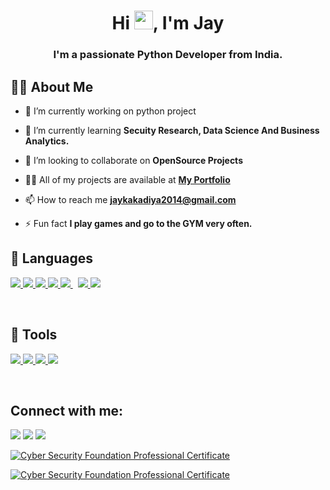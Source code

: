 <h1 align="center">Hi <img src="https://raw.githubusercontent.com/MartinHeinz/MartinHeinz/master/wave.gif" width="30px">, I'm Jay</h1>
<h3 align="center">I'm a passionate Python Developer from India.</h3>


## 🙋‍♂️ About Me

- 🔭 I’m currently working on python project

- 🌱 I’m currently learning **Secuity Research, Data Science And Business Analytics.**

- 👯 I’m looking to collaborate on **OpenSource Projects**

- 👨‍💻 All of my projects are available at **[My Portfolio](https://jaykakadiya18.github.io/)**

- 📫 How to reach me **jaykakadiya2014@gmail.com**

- ⚡ Fun fact **I play games and go to the GYM very often.**

## 🚀 Languages 

<p align="left"> 
    <a href="https://www.w3.org/html/" target="_blank"> <img src="https://img.icons8.com/color/48/000000/html-5.png"/> </a> 
    <a href="https://www.w3schools.com/css/" target="_blank"> <img src="https://img.icons8.com/color/48/000000/css3.png"/> </a> 
    <a href="https://getbootstrap.com" target="_blank"> <img src="https://img.icons8.com/color/48/000000/bootstrap.png"/> </a> 
    <a href="https://www.python.org" target="_blank"> <img src="https://img.icons8.com/color/48/000000/python.png"/> </a> 
    <a style="padding-right:8px;" href="https://www.mysql.com/" target="_blank"> <img src="https://img.icons8.com/fluent/50/000000/mysql-logo.png"/> </a>
    <a href="https://git-scm.com/" target="_blank"> <img src="https://img.icons8.com/color/48/000000/git.png"/> </a> 
    <a href="https://www.w3schools.com/cpp" target="_blank"> <img src="https://img.icons8.com/ios-filled/50/000000/c-plus-plus-logo.png"/> </a>
</p>
<br/>

## 🚀 Tools

<p align="left">
    <a href="https://www.jetbrains.com/pycharm/" target="_blank"> <img src="https://img.icons8.com/color/50/000000/pycharm.png"/> </a>
    <a href="https://www.sublimetext.com/" target="_blank"> <img src="https://img.icons8.com/fluent/48/000000/sublime-text.png"/> </a>
    <a href="https://visualstudio.microsoft.com/" target="_blank"> <img src="https://img.icons8.com/color/48/000000/visual-studio.png"/> </a>
    <a href="https://www.linux.org/pages/download/" target="_blank"> <img src="https://img.icons8.com/ios-filled/50/000000/linux.png"/> </a>
</p>    
<br/>

## Connect with me:
<p align="left">

<a href = "https://www.linkedin.com/in/jaykakadiya17/"><img src="https://img.icons8.com/fluent/48/000000/linkedin.png"/></a>
<a href = "https://twitter.com/iamjaykakadiya"><img src="https://img.icons8.com/fluent/48/000000/twitter.png"/></a>
<a href = "https://www.instagram.com/iamjaykakadiya/"><img src="https://img.icons8.com/fluent/48/000000/instagram-new.png"/></a>

</p>

<p align="left">
<a href="https://www.credly.com/badges/35228dbc-4cde-477b-abd6-7ec65dc1f1f6/public_url" title="Cyber Security Foundation Professional Certificate"><img src="https://images.credly.com/size/110x110/images/8a0fb550-4d51-41d0-be50-6c1f54526539/Cybersecurity-Foundation-Professional-Certificate-CSFPC.png" alt="Cyber Security Foundation Professional Certificate"></img></a>
</p>
<p align="left">
<a href="https://www.credly.com/badges/35228dbc-4cde-477b-abd6-7ec65dc1f1f6/public_url" title="Cyber Security Foundation Professional Certificate"><img src="https://images.credly.com/images/8a0fb550-4d51-41d0-be50-6c1f54526539/Cybersecurity-Foundation-Professional-Certificate-CSFPC.png" alt="Cyber Security Foundation Professional Certificate"></img></a>
</p>
